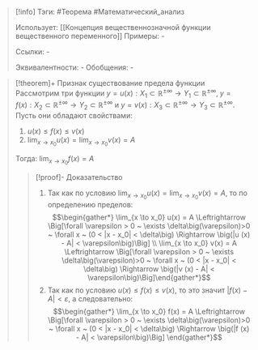 > [!info]
> Тэги: #Теорема #Математический_анализ   
> 
> Использует: [[Концепция вещественнозначной функции вещественного переменного]]
> Примеры: *-*
> 
> Ссылки: *-*
> 
> Эквивалентности: *-*
> Обобщения: *-*

> [!theorem]+ Признак существование предела функции
> Рассмотрим три функции $y= u(x):X_1 \subset \mathbb{R^{\pm\infty}}\rightarrow Y_1 \subset \mathbb{R^{\pm\infty}},\; y=f(x):X_2 \subset \mathbb{R^{\pm\infty}}\rightarrow Y_2 \subset \mathbb{R^{\pm\infty}}$ и $y=v(x):X_3 \subset \mathbb{R^{\pm\infty}}\rightarrow Y_3 \subset \mathbb{R^{\pm\infty}}$. Пусть они обладают свойствами:
> 1. $u(x) \leq f(x) \leq v(x)$
> 2. $\displaystyle\lim_{x\to x_0} u(x) =\displaystyle\lim_{x\to x_0} v(x) = A$
> 
> Тогда: $\displaystyle\lim_{x\to x_0} f(x) = A$ 
> > [!proof]- Доказательство
> > 1. Так как по условию $\displaystyle\lim_{x \to x_0} u(x) =\displaystyle\lim_{x \to x_0} v(x)  = A$, то по определению пределов: $$\begin{gather*} \lim_{x \to x_0} u(x) = A \Leftrightarrow \Big[\forall \varepsilon > 0 ~ \exists \delta\big(\varepsilon)>0 ~ \forall x ~ (0 < |x - x_0| < \delta\big) \Rightarrow \big(|u (x) - A| < \varepsilon\big)\Big] \\ \lim_{x \to x_0} v(x) = A \Leftrightarrow \Big[\forall \varepsilon > 0 ~ \exists \delta\big(\varepsilon)>0 ~ \forall x ~ (0 < |x - x_0| < \delta\big) \Rightarrow \big(|v (x) - A| < \varepsilon\big)\Big]\end{gather*}$$
> > 2. Так как по условию $u(x) \leq f(x) \leq v(x)$, то это значит $|f(x) - A| < \varepsilon$, а следовательно: $$\begin{gather*} \lim_{x \to x_0} f(x) = A \Leftrightarrow \Big[\forall \varepsilon > 0 ~ \exists \delta\big(\varepsilon)>0 ~ \forall x ~ (0 < |x - x_0| < \delta\big) \Rightarrow \big(|f (x) - A| < \varepsilon\big)\Big] \end{gather*}$$
